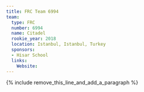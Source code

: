 ```yaml
---
title: FRC Team 6994
team:
  type: FRC
  number: 6994
  name: Citadel
  rookie_year: 2018
  location: Istanbul, Istanbul, Turkey
  sponsors:
  - Hisar School
  links:
    Website:
---
```


{% include remove_this_line_and_add_a_paragraph %}